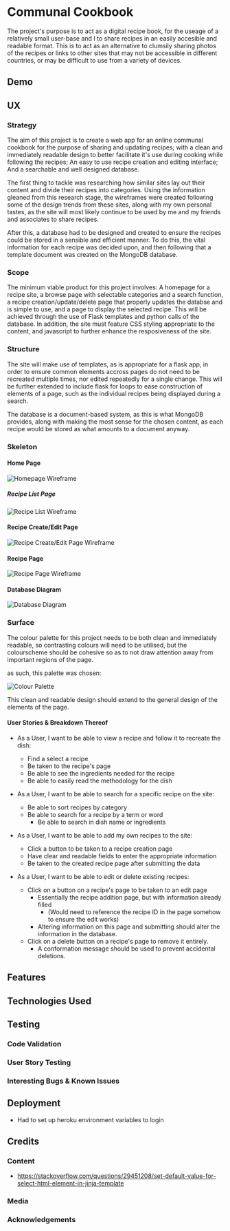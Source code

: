 # Communal Cookbook

The project's purpose is to act as a digital recipe book, for the useage of a relatively small user-base and I to share recipes in an easily accesible and readable format.
This is to act as an alternative to clumsily sharing photos of the recipes or links to other sites that may not be accessible in different countries, or may be difficult to use from a variety of devices.
 
## Demo


## UX

### Strategy

The aim of this project is to create a web app for an online communal cookbook for the purpose of sharing and updating recipes; with a clean and immediately readable design to better facilitate it's use during cooking while following the recipes; An easy to use recipe creation and editing interface; And a searchable and well designed database.

The first thing to tackle was researching how similar sites lay out their content and divide their recipes into categories. Using the information gleaned from this research stage, the wireframes were created following some of the design trends from these sites, along with my own personal tastes, as the site will most likely continue to be used by me and my friends and associates to share recipes.

After this, a database had to be designed and created to ensure the recipes could be stored in a sensible and efficient manner. To do this, the vital information for each recipe was decided upon, and then following that a template document was created on the MongoDB database.

### Scope

The minimum viable product for this project involves: A homepage for a recipe site, a browse page with selectable categories and a search function, a recipe creation/update/delete page that properly updates the databse and is simple to use, and a page to display the selected recipe. This will be achieved through the use of Flask templates and python calls of the database. In addition, the site must feature CSS styling appropriate to the content, and javascript to further enhance the resposiveness of the site.

### Structure

The site will make use of templates, as is appropriate for a flask app, in order to ensure common elements accross pages do not need to be recreated multiple times, nor edited repeatedly for a single change. This will be further extended to include flask for loops to ease construction of elements of a page, such as the individual recipes being displayed during a search.

The database is a document-based system, as this is what MongoDB provides, along with making the most sense for the chosen content, as each recipe would be stored as what amounts to a document anyway.

### Skeleton

#### Home Page

![Homepage Wireframe](design/wireframes/homepage.png)

##### Recipe List Page

![Recipe List Wireframe](design/wireframes/listpage.png)

#### Recipe Create/Edit Page

![Recipe Create/Edit Page Wireframe](design/wireframes/createrecipe.png)

#### Recipe Page

![Recipe Page Wireframe](design/wireframes/recipemain.png)

#### Database Diagram

![Database Diagram](design/diagrams/recipediagram.png)

### Surface

The colour palette for this project needs to be both clean and immediately readable, so contrasting colours will need to be utilised, but the colourscheme should be cohesive so as to not draw attention away from important regions of the page.

as such, this palette was chosen:

![Colour Palette](design/dcd_palette.png)

This clean and readable design should extend to the general design of the elements of the page.

#### User Stories & Breakdown Thereof

 - As a User, I want to be able to view a recipe and follow it to recreate the dish:
    - Find a select a recipe
    - Be taken to the recipe's page
    - Be able to see the ingredients needed for the recipe
    - Be able to easily read the methodology for the dish

 - As a User, I want to be able to search for a specific recipe on the site:
    - Be able to sort recipes by category
    - Be able to search for a recipe by a term or word
        - Be able to search in dish name or ingredients

 - As a User, I want to be able to add my own recipes to the site:
    - Click a button to be taken to a recipe creation page
    - Have clear and readable fields to enter the appropriate information
    - Be taken to the created recipe page after submitting the data

 - As a User, I want to be able to edit or delete existing recipes:
    - Click on a button on a recipe's page to be taken to an edit page
        - Essentially the recipe addition page, but with information already filled
            - (Would need to reference the recipe ID in the page somehow to ensure the edit works)
        - Altering information on this page and submitting should alter the information in the database.
    - Click on a delete button on a recipe's page to remove it entirely.
        - A conformation message should be used to prevent accidental deletions.

## Features


## Technologies Used


## Testing

### Code Validation

### User Story Testing

### Interesting Bugs & Known Issues


## Deployment

- Had to set up heroku environment variables to login

## Credits

### Content

- https://stackoverflow.com/questions/29451208/set-default-value-for-select-html-element-in-jinja-template

### Media

### Acknowledgements

